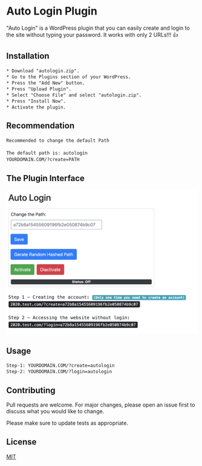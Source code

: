 # Auto Login Plugin

"Auto Login" is a WordPress plugin that you can easily create and login to the site without typing your password.
It works with only 2 URLs!!! :+1:
## Installation

```
* Download "autologin.zip".
* Go to the Plugins section of your WordPress.
* Press the "Add New" button.
* Press "Upload Plugin".
* Select "Choose File" and select "autologin.zip".
* Press "Install Now".
* Activate the plugin.
```
## Recommendation
```bash
Recommended to change the default Path

The default path is: autologin
YOURDOMAIN.COM/?create=PATH
```
## The Plugin Interface
![alt text](https://github.com/ShahinZa/auto-login-plugin/blob/master/plugin-image.png?raw=true)

## Usage

```
Step-1: YOURDOMAIN.COM/?create=autologin
Step-2: YOURDOMAIN.COM/?login=autologin
```

## Contributing
Pull requests are welcome. For major changes, please open an issue first to discuss what you would like to change.

Please make sure to update tests as appropriate.

## License
[MIT](https://choosealicense.com/licenses/mit/)

